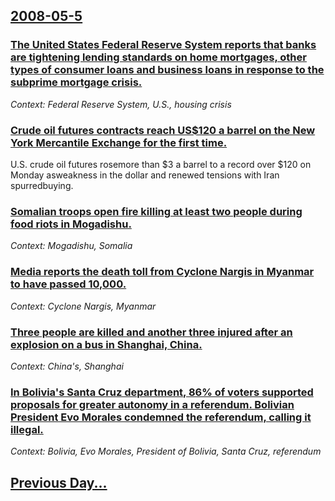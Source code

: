 ## [2008-05-5](/news/2008/05/5/index.md)

### [ The United States Federal Reserve System reports that banks are tightening lending standards on home mortgages, other types of consumer loans and business loans in response to the subprime mortgage crisis. ](/news/2008/05/5/the-united-states-federal-reserve-system-reports-that-banks-are-tightening-lending-standards-on-home-mortgages-other-types-of-consumer-loa.md)
_Context: Federal Reserve System, U.S., housing crisis_

### [ Crude oil futures contracts reach US$120 a barrel on the New York Mercantile Exchange for the first time. ](/news/2008/05/5/crude-oil-futures-contracts-reach-us-120-a-barrel-on-the-new-york-mercantile-exchange-for-the-first-time.md)
U.S. crude oil futures rosemore than $3 a barrel to a record over $120 on Monday asweakness in the dollar and renewed tensions with Iran spurredbuying.

### [ Somalian troops open fire killing at least two people during food riots in Mogadishu. ](/news/2008/05/5/somalian-troops-open-fire-killing-at-least-two-people-during-food-riots-in-mogadishu.md)
_Context: Mogadishu, Somalia_

### [ Media reports the death toll from Cyclone Nargis in Myanmar to have passed 10,000. ](/news/2008/05/5/media-reports-the-death-toll-from-cyclone-nargis-in-myanmar-to-have-passed-10-000.md)
_Context: Cyclone Nargis, Myanmar_

### [ Three people are killed and another three injured after an explosion on a bus in Shanghai, China. ](/news/2008/05/5/three-people-are-killed-and-another-three-injured-after-an-explosion-on-a-bus-in-shanghai-china.md)
_Context: China's, Shanghai_

### [ In Bolivia's Santa Cruz department, 86% of voters supported proposals for greater autonomy in a referendum. Bolivian President Evo Morales condemned the referendum, calling it illegal. ](/news/2008/05/5/in-bolivia-s-santa-cruz-department-86-of-voters-supported-proposals-for-greater-autonomy-in-a-referendum-bolivian-president-evo-morales.md)
_Context: Bolivia, Evo Morales, President of Bolivia, Santa Cruz, referendum_

## [Previous Day...](/news/2008/05/4/index.md)

